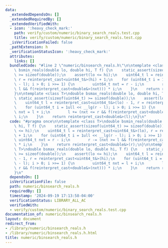 ```yaml
---
data:
  _extendedDependsOn: []
  _extendedRequiredBy: []
  _extendedVerifiedWith:
  - icon: ':heavy_check_mark:'
    path: verify/custom/numeric/binary_search_reals.test.cpp
    title: verify/custom/numeric/binary_search_reals.test.cpp
  _isVerificationFailed: false
  _pathExtension: h
  _verificationStatusIcon: ':heavy_check_mark:'
  attributes:
    links: []
  bundledCode: "#line 2 \"numeric/binsearch_reals.h\"\n\ntemplate <class T>\ndouble\
    \ bsmin_reals(double lo, double hi, T f) {\n    static_assert(sizeof(uint64_t)\
    \ >= sizeof(double));\n    assert(lo <= hi);\n    uint64_t l = reinterpret_cast<uint64_t&>(lo),\
    \ r = reinterpret_cast<uint64_t&>(hi) + 1;\n    for (uint64_t i = 1ull << __lg(r\
    \ - l); i > 0; i >>= 1) {\n        uint64_t nxt = r - i;\n        r -= (nxt >=\
    \ l && f(reinterpret_cast<double&>(nxt))) * i;\n    }\n    return reinterpret_cast<double&>(r);\n\
    }\n\ntemplate <class T>\ndouble bsmax_reals(double lo, double hi, T f) {\n   \
    \ static_assert(sizeof(uint64_t) >= sizeof(double));\n    assert(lo <= hi);\n\
    \    uint64_t l = reinterpret_cast<uint64_t&>(lo) - 1, r = reinterpret_cast<uint64_t&>(hi);\n\
    \    for (uint64_t i = 1ull << __lg(r - l); i > 0; i >>= 1) {\n        uint64_t\
    \ nxt = l + i;\n        l += (nxt <= r && f(reinterpret_cast<double&>(nxt))) *\
    \ i;\n    }\n    return reinterpret_cast<double&>(l);\n}\n"
  code: "#pragma once\n\ntemplate <class T>\ndouble bsmin_reals(double lo, double\
    \ hi, T f) {\n    static_assert(sizeof(uint64_t) >= sizeof(double));\n    assert(lo\
    \ <= hi);\n    uint64_t l = reinterpret_cast<uint64_t&>(lo), r = reinterpret_cast<uint64_t&>(hi)\
    \ + 1;\n    for (uint64_t i = 1ull << __lg(r - l); i > 0; i >>= 1) {\n       \
    \ uint64_t nxt = r - i;\n        r -= (nxt >= l && f(reinterpret_cast<double&>(nxt)))\
    \ * i;\n    }\n    return reinterpret_cast<double&>(r);\n}\n\ntemplate <class\
    \ T>\ndouble bsmax_reals(double lo, double hi, T f) {\n    static_assert(sizeof(uint64_t)\
    \ >= sizeof(double));\n    assert(lo <= hi);\n    uint64_t l = reinterpret_cast<uint64_t&>(lo)\
    \ - 1, r = reinterpret_cast<uint64_t&>(hi);\n    for (uint64_t i = 1ull << __lg(r\
    \ - l); i > 0; i >>= 1) {\n        uint64_t nxt = l + i;\n        l += (nxt <=\
    \ r && f(reinterpret_cast<double&>(nxt))) * i;\n    }\n    return reinterpret_cast<double&>(l);\n\
    }\n"
  dependsOn: []
  isVerificationFile: false
  path: numeric/binsearch_reals.h
  requiredBy: []
  timestamp: '2024-09-19 17:13:58-04:00'
  verificationStatus: LIBRARY_ALL_AC
  verifiedWith:
  - verify/custom/numeric/binary_search_reals.test.cpp
documentation_of: numeric/binsearch_reals.h
layout: document
redirect_from:
- /library/numeric/binsearch_reals.h
- /library/numeric/binsearch_reals.h.html
title: numeric/binsearch_reals.h
---
```


